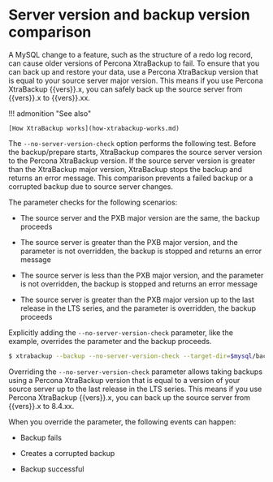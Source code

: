 # Server version and backup version comparison

A MySQL change to a feature, such as the structure of a redo log
record, can cause older versions of Percona XtraBackup to fail. To
ensure that you can back up and restore your data, use a Percona
XtraBackup version that is equal to your source server major version. This means if you use Percona XtraBackup {{vers}}.x, you can safely back up the source server from {{vers}}.x to {{vers}}.xx.

!!! admonition "See also"
   
    [How XtraBackup works](how-xtrabackup-works.md)

The `--no-server-version-check` option performs the following test.
Before the backup/prepare starts, XtraBackup compares the source server version to
the Percona XtraBackup version. If the source server version is greater
than the XtraBackup major version, XtraBackup stops the backup and returns an
error message. This comparison prevents a failed backup or a corrupted
backup due to source server changes.

The parameter checks for the following scenarios:

* The source server and the PXB major version are the same, the backup proceeds

* The source server is greater than the PXB major version, and the parameter is not overridden, the backup is stopped and returns an error message

* The source server is less than the PXB major version, and the parameter is not overridden, the backup is stopped and returns an error message

* The source server is greater than the PXB major version up to the last release in the LTS series, and the parameter is overridden, the backup proceeds

Explicitly adding the `--no-server-version-check` parameter, like the
example, overrides the parameter and the backup proceeds.

```{.bash data-prompt="$"}
$ xtrabackup --backup --no-server-version-check --target-dir=$mysql/backup1
```

Overriding the `--no-server-version-check` parameter allows taking backups using a Percona XtraBackup version that is equal to a version of your source server up to the last release in the LTS series. This means if you use Percona XtraBackup {{vers}}.x, you can back up the source server from {{vers}}.x to 8.4.xx.

When you override the parameter, the following events can happen:

* Backup fails

* Creates a corrupted backup

* Backup successful
